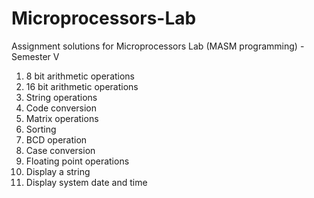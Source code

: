 # Microprocessors-Lab
Assignment solutions for Microprocessors Lab (MASM programming) - Semester V
1) 8 bit arithmetic operations
2) 16 bit arithmetic operations
3) String operations
4) Code conversion
5) Matrix operations
6) Sorting
7) BCD operation
8) Case conversion
9) Floating point operations
10) Display a string
11) Display system date and time
